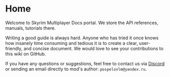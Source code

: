 # Home

Welcome to Skyrim Multiplayer Docs portal. We store the API references, manuals, tutorials there.

Writing a good guide is always hard. Anyone who has tried it once knows how insanely time consuming and tedious it is to create a clear, user-friendly, and concise document. We would love to see your contributions to this wiki on GitHub.

If you have any questions or suggestions, feel free to contact us via [Discord](https://discord.gg/m6GMUcC) or sending an email directly to mod's author: `pospelovlm@yandex.ru`.
